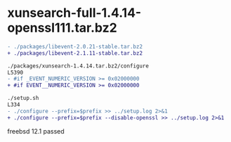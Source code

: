 # xunsearch-full-1.4.14-openssl111.tar.bz2 
```diff
- ./packages/libevent-2.0.21-stable.tar.bz2 
+ ./packages/libevent-2.1.11-stable.tar.bz2 

./packages/xunsearch-1.4.14.tar.bz2/configure  
L5390  
- #if _EVENT_NUMERIC_VERSION >= 0x02000000  
+ #if EVENT__NUMERIC_VERSION >= 0x02000000  

./setup.sh
L334
- ./configure --prefix=$prefix >> ../setup.log 2>&1
+ ./configure --prefix=$prefix --disable-openssl >> ../setup.log 2>&1
```
freebsd 12.1 passed
